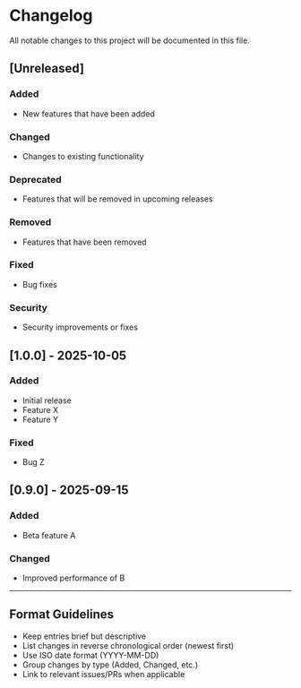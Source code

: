 # Changelog

All notable changes to this project will be documented in this file.

## [Unreleased]

### Added
- New features that have been added

### Changed
- Changes to existing functionality

### Deprecated
- Features that will be removed in upcoming releases

### Removed
- Features that have been removed

### Fixed
- Bug fixes

### Security
- Security improvements or fixes

## [1.0.0] - 2025-10-05

### Added
- Initial release
- Feature X
- Feature Y

### Fixed
- Bug Z

## [0.9.0] - 2025-09-15

### Added
- Beta feature A

### Changed
- Improved performance of B

---

## Format Guidelines

- Keep entries brief but descriptive
- List changes in reverse chronological order (newest first)
- Use ISO date format (YYYY-MM-DD)
- Group changes by type (Added, Changed, etc.)
- Link to relevant issues/PRs when applicable